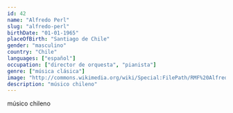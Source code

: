 ```yaml
---
id: 42
name: "Alfredo Perl"
slug: "alfredo-perl"
birthDate: "01-01-1965"
placeOfBirth: "Santiago de Chile"
gender: "masculino"
country: "Chile"
languages: ["español"]
occupation: ["director de orquesta", "pianista"]
genre: ["música clásica"]
image: "http://commons.wikimedia.org/wiki/Special:FilePath/RMF%20AlfredoPerl%20%28c%29Klostermann%20DSC%206993.jpg"
description: "músico chileno"
---
```


músico chileno
